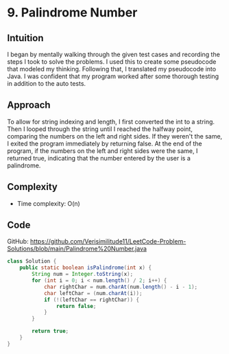 # 9. Palindrome Number

## Intuition

I began by mentally walking through the given test cases and recording the steps I took to solve the problems. I used this to create some pseudocode that modeled my thinking. Following that, I translated my pseudocode into Java. I was confident that my program worked after some thorough testing in addition to the auto tests.

## Approach

To allow for string indexing and length, I first converted the int to a string. Then I looped through the string until I reached the halfway point, comparing the numbers on the left and right sides. If they weren't the same, I exited the program immediately by returning false. At the end of the program, if the numbers on the left and right sides were the same, I returned true, indicating that the number entered by the user is a palindrome.

## Complexity

- Time complexity:
O(n)

## Code

GitHub: <https://github.com/Verisimilitude11/LeetCode-Problem-Solutions/blob/main/Palindrome%20Number.java>

```java
class Solution {
    public static boolean isPalindrome(int x) {
        String num = Integer.toString(x);
        for (int i = 0; i < num.length() / 2; i++) {
            char rightChar = num.charAt(num.length() - i - 1);
            char leftChar = (num.charAt(i));
            if (!(leftChar == rightChar)) {
                return false;
            }
        }

        return true;
    }
}
```
